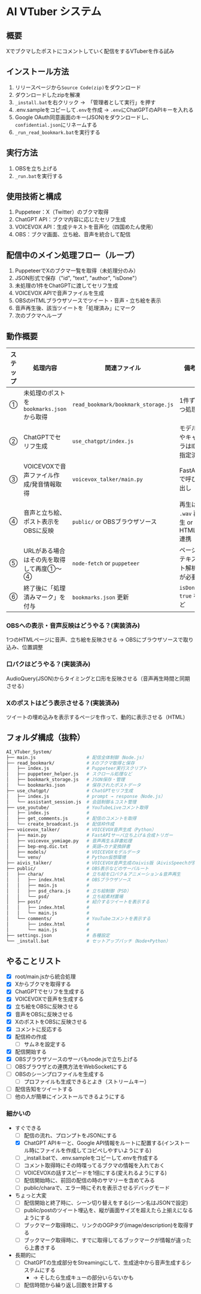 # AI VTuber システム

## 概要

Xでブクマしたポストにコメントしていく配信をするVTuberを作る試み

## インストール方法

1. リリースページから`Source Code(zip)`をダウンロード
2. ダウンロードしたzipを解凍
3. `_install.bat`を右クリック →　「管理者として実行」を押す
4. .env.sampleをコピーして`.env`を作成 → `.env`にChatGPTのAPIキーを入れる
5. Google OAuth同意画面のキー(JSON)をダウンロードし、`confidential.json`にリネームする
6. `_run_read_bookmark.bat`を実行する

## 実行方法

1. OBSを立ち上げる
2. `_run.bat`を実行する

## 使用技術と構成

1. Puppeteer：X（Twitter）のブクマ取得
2. ChatGPT API：ブクマ内容に応じたセリフ生成
3. VOICEVOX API：生成テキストを音声化（四国めたん使用）
4. OBS：ブクマ画面、立ち絵、音声を統合して配信

## 配信中のメイン処理フロー（ループ）

1. PuppeteerでXのブクマ一覧を取得（未処理分のみ）
2. JSON形式で保存（"id", "text", "author", "isDone"）
3. 未処理の1件をChatGPTに渡してセリフ生成
4. VOICEVOX APIで音声ファイルを生成
5. OBSのHTMLブラウザソースでツイート・音声・立ち絵を表示
6. 音声再生後、該当ツイートを「処理済み」にマーク
7. 次のブクマへループ

## 動作概要

| ステップ | 処理内容 | 関連ファイル | 備考 |
| --- | --- | --- | --- |
| ① | 未処理のポストを `bookmarks.json` から取得 | `read_bookmark/bookmark_storage.js` | 1件ずつ処理 |
| ② | ChatGPTでセリフ生成 | `use_chatgpt/index.js` | モデルやキャラはID指定済 |
| ③ | VOICEVOXで音声ファイル作成/発音情報取得 | `voicevox_talker/main.py` | FastAPIで呼び出し |
| ④ | 音声と立ち絵、ポスト表示をOBSに反映 | `public/` or OBSブラウザソース | 再生は `.wav` 再生 or HTML連携 |
| ⑤ | URLがある場合はその先を取得して再度①～④ | `node-fetch` or `puppeteer` | ページテキスト解析が必要 |
| ⑥ | 終了後に「処理済みマーク」を付与 | `bookmarks.json` 更新 | `isDone: true` など |

### OBSへの表示・音声反映はどうやる？(実装済み)

1つのHTMLページに音声、立ち絵を反映させる → OBSにブラウザソースで取り込み、位置調整

### 口パクはどうやる？(実装済み)

AudioQuery(JSON)からタイミングと口形を反映させる（音声再生時間と同期させる）

### Xのポストはどう表示させる？(実装済み)

ツイートの埋め込みを表示するページを作って、動的に表示させる（HTML）

## フォルダ構成（抜粋）

```bash
AI_VTuber_System/
├── main.js                   # 配信全体制御（Node.js）
├── read_bookmark/            # Xのブクマ取得と保存
│   ├── index.js              # Puppeteer実行スクリプト
│   ├── puppeteer_helper.js   # スクロール処理など
│   ├── bookmark_storage.js   # JSON保存・管理
│   └── bookmarks.json        # 保存されたポストデータ
├── use_chatgpt/              # ChatGPTセリフ生成
│   ├── index.js              # prompt → response（Node.js）
│   └── assistant_session.js  # 会話制御＆コスト管理
├── use_youtube/              # YouTubeLiveコメント取得
│   ├── index.js              # 
│   ├── get_comments.js       # 配信のコメントを取得
│   └── create_broadcast.js   # 配信枠作成
├── voicevox_talker/          # VOICEVOX音声生成（Python）
│   ├── main.py               # FastAPIサーバ立ち上げ＆合成トリガー
│   ├── voicevox_yomiage.py   # 音声再生＆辞書処理
│   ├── bep-eng.dic.txt       # 英語→カナ変換辞書
│   ├── models/               # VOICEVOXモデルデータ
│   └── venv/                 # Python仮想環境
├── aivis_talker/             # VOICEVOX音声生成のaivis版（AivisSpeechが別途必要）
├── public/                   # OBS表示などのサーバルート
│   ├── chara/                # 立ち絵を口パク＆アニメーション＆音声再生
│   │   ├── index.html        # OBSブラウザソース
│   │   ├── main.js           # 
│   │   ├── psd_chara.js      # 立ち絵制御（PSD）
│   │   └── psd/              # 立ち絵素材置場
│   ├── post/                 # 紹介するツイートを表示する
│   │   ├── index.html        # 
│   │   └── main.js           # 
│   └── comments/             # YouTubeコメントを表示する
│       ├── index.html        # 
│       └── main.js           # 
├── settings.json             # 各種設定
└── _install.bat              # セットアップバッチ（Node+Python）
```

## やることリスト

- [x] root/main.jsから統合処理
- [x] Xからブクマを取得する
- [x] ChatGPTでセリフを生成する
- [x] VOICEVOXで音声を生成する
- [x] 立ち絵をOBSに反映させる
- [x] 音声をOBSに反映させる
- [x] XのポストをOBSに反映させる
- [x] コメントに反応する
- [x] 配信枠の作成
  - [ ] サムネを設定する
- [x] 配信開始する
- [x] OBSブラウザソースのサーバもnode.jsで立ち上げる
- [ ] OBSブラウザとの連携方法をWebSocketにする
- [ ] OBSのシーンプロファイルを生成する
  - [ ] プロファイルも生成できるとよき（ストリームキー）
- [ ] 配信告知をツイートする
- [ ] 他の人が簡単にインストールできるようにする

### 細かいの

- すぐできる
  - [ ] 配信の流れ、プロンプトをJSONにする
  - [x] ChatGPT APIキーと、Google API情報をルートに配置する(インストール時にファイルを作成してコピペしやすいようにする)
  - [ ] _install.batで、.env.sampleをコピーして.envを作成する
  - [ ] コメント取得時にその時喋ってるブクマの情報を入れておく
  - [ ] VOICEVOXの話すスピードを1倍にする(変えれるようにする)
  - [ ] 配信開始時に、前回の配信の時のサマリーを含めてみる
  - [ ] public/charaで、エラー時にそれを表示させるデバッグモード
- ちょっと大変
  - [ ] 配信開始と終了時に、シーン切り替えをする(シーン名はJSONで設定)
  - [ ] public/postのツイート埋込を、縦が画面サイズを超えたら上揃えになるようにする
  - [ ] ブックマーク取得時に、リンクのOGPタグ(image/description)を取得する
  - [ ] ブックマーク取得時に、すでに取得してるブックマークが情報が違ったら上書きする
- 長期的に
  - [ ] ChatGPTの生成部分をStreamingにして、生成途中から音声生成するシステムにする
    - → そしたら生成キューの部分いらないかも
  - [ ] 配信時間から繰り返し回数を計算する
